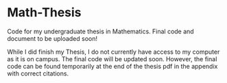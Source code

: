 # Math-Thesis
Code for my undergraduate thesis in Mathematics. Final code and document to be uploaded soon!

While I did finish my Thesis, I do not currently have access to my computer as it is on campus. The final code will be updated soon.
However, the final code can be found temporarily at the end of the thesis pdf in the appendix with correct citations.
